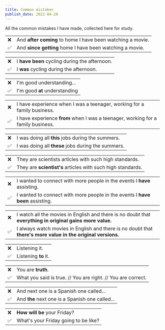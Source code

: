```yaml
---
title: Common mistakes
publish_date: 2022-04-20
---
```


All the common mistakes I have made, collected here for study.

|   |   |
|---|---|
|❌ | And **after coming** to home I have been watching a movie. |
|✅ | And **since getting** home I have been watching a movie. |

|   |   |
|---|---|
|❌ | I **have been** cycling during the afternoon. |
|✅ | I **was** cycling during the afternoon.  |

|   |   |
|---|---|
|❌ | I'm good understanding...  |
|✅ | I'm good **at** understanding  |

|   |   |
|---|---|
|❌ |  I have experience when I was a teenager, working for a family business. |
|✅ | I have experience **from** when I was a teenager, working for a family business. |

|   |   |
|---|---|
|❌ | I was doing all **this** jobs during the summers.  |
|✅ | I was doing all **these** jobs during the summers.  |

|   |   |
|---|---|
|❌ | They are scientists articles with such high standards.  |
|✅ | They are **scientist's** articles with such high standards.  |

|   |   |
|---|---|
|❌ | I wanted to connect with more people in the events I **have** assisting. |
|✅ | I wanted to connect with more people in the events I **have been** assisting. |

|   |   |
|---|---|
|❌ | I watch all the movies in English and there is no doubt that **everything in original gains more value.** |
|✅ | I always watch movies in English and there is no doubt that **there's more value in the original versions.** |

|   |   |
|---|---|
|❌ | Listening it.  |
|✅ | Listening **to** it.  |

|   |   |
|---|---|
|❌ | You are **truth**.  |
|✅ | What you said is true. // You are right. // You are correct.  |

|   |   |
|---|---|
|❌ | And next one is a Spanish one called...  |
|✅ | And **the** next one is a Spanish one called...  |

|   |   |
|---|---|
|❌ | **How will be** your Friday?  |
|✅ | What's your Friday going to be like?  |

